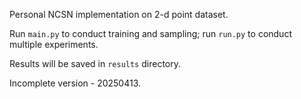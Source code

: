 Personal NCSN implementation on 2-d point dataset.

Run `main.py` to conduct training and sampling; run `run.py` to conduct multiple experiments.

Results will be saved in `results` directory.

Incomplete version - 20250413.